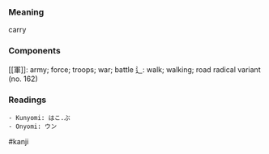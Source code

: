 ### Meaning

carry

### Components

[[軍]]: army; force; troops; war; battle 辶: walk; walking; road radical variant (no. 162)

### Readings

```
- Kunyomi: はこ.ぶ
- Onyomi: ウン
```

#kanji